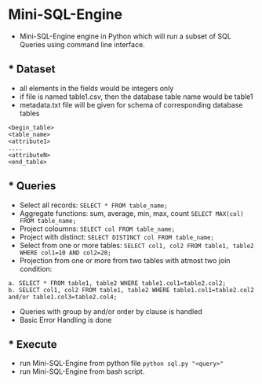 # Mini-SQL-Engine
- Mini-SQL-Engine engine in Python which will run a subset of SQL Queries using command line interface.

 ## * Dataset
- all elements in the fields would be integers only
- if file is named table1.csv, then the database table name would be table1
- metadata.txt file will be given for schema of corresponding database tables
```
<begin_table>
<table_name>
<attribute1>
....
<attributeN>
<end_table>
```
## * Queries
   -   Select all records: `SELECT * FROM table_name;` 
   -   Aggregate functions: sum, average, min, max, count `SELECT MAX(col) FROM table_name;`
   -   Project coloumns: `SELECT col FROM table_name;`
   -   Project with distinct: `SELECT DISTINCT col FROM table_name;`
   -   Select from one or more tables: `SELECT col1, col2 FROM table1, table2 WHERE col1=10 AND col2=20;`
   -   Projection from one or more from two tables with atmost two join condition:
 ```
 a. SELECT * FROM table1, table2 WHERE table1.col1=table2.col2;
 b. SELECT col1, col2 FROM table1, table2 WHERE table1.col1=table2.col2 and/or table1.col3=table2.col4; 
 ```
   - Queries with group by and/or order by clause is handled
   - Basic Error Handling is done

## * Execute
- run Mini-SQL-Engine from python file `python sql.py "<query>"`
- run Mini-SQL-Engine from bash script.
